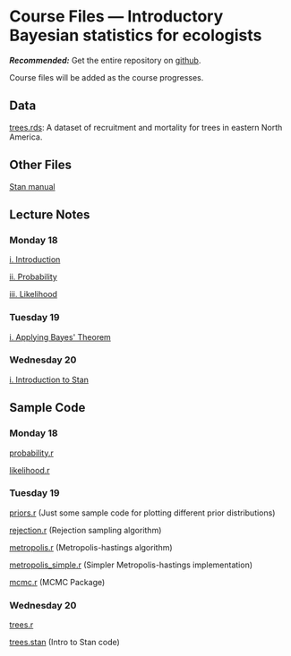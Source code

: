 # Course Files — Introductory Bayesian statistics for ecologists

***Recommended:*** Get the entire repository on [github](https://github.com/mtalluto/BayesCourseIGB2018).

Course files will be added as the course progresses.

## Data

[trees.rds](https://github.com/mtalluto/BayesCourseIGB2018/blob/master/data/trees.rds): A dataset of recruitment and mortality for trees in eastern North America.

## Other Files
[Stan manual](http://mc-stan.org/users/documentation/)

## Lecture Notes

### Monday 18

[i. Introduction](https://github.com/mtalluto/BayesCourseIGB2018/blob/master/lectures/18_monday/1_i_course_intro.pdf)

[ii. Probability](https://github.com/mtalluto/BayesCourseIGB2018/blob/master/lectures/18_monday/1_ii_probability.pdf)

[iii. Likelihood](https://github.com/mtalluto/BayesCourseIGB2018/blob/master/lectures/18_monday/1_iii_likelihood.pdf)


### Tuesday 19
[i. Applying Bayes' Theorem](https://github.com/mtalluto/BayesCourseIGB2018/blob/master/lectures/day2/2_i_applied_bayes.pdf)

### Wednesday 20
[i. Introduction to Stan](https://github.com/mtalluto/BayesCourseIGB2018/blob/master/lectures/day2/2_ii_intro_stan.pdf)

<!--
[i. Best Practices](https://github.com/mtalluto/BayesCourseIGB2018/blob/master/lectures/day3/3_i_mcmc_best_practices.pdf)

[ii. Bayesian GLMs](https://github.com/mtalluto/BayesCourseIGB2018/blob/master/lectures/day3/3_ii_bayesian_glms.pdf)

### Day 4
[i. Model Comparison](https://github.com/mtalluto/BayesCourseIGB2018/blob/master/lectures/day4/4_i_model_comparison.pdf)

### Day 5
[i. Laplace Approximation](https://github.com/mtalluto/BayesCourseIGB2018/blob/master/lectures/day5/5_i_laplace.pdf)
-->

## Sample Code

### Monday 18

[probability.r](https://github.com/mtalluto/BayesCourseIGB2018/blob/master/code/1_ii_probability.r)

[likelihood.r](https://github.com/mtalluto/BayesCourseIGB2018/blob/master/code/1_iii_likelihood.r)


### Tuesday 19
[priors.r](https://github.com/mtalluto/BayesCourseIGB2018/blob/master/code/2_i_i_priors.r) (Just some sample code for plotting different prior distributions)

[rejection.r](https://github.com/mtalluto/BayesCourseIGB2018/blob/master/code/2_i_ii_rejection.r) (Rejection sampling algorithm)

[metropolis.r](https://github.com/mtalluto/BayesCourseIGB2018/blob/master/code/2_i_iii_metropolis.r) (Metropolis-hastings algorithm)

[metropolis_simple.r](https://github.com/mtalluto/BayesCourseIGB2018/blob/master/code/2_iiia_metropolis_simple.r) (Simpler Metropolis-hastings implementation)

[mcmc.r](https://github.com/mtalluto/BayesCourseIGB2018/blob/master/code/2_i_iv_mcmc.R) 
(MCMC Package)

### Wednesday 20

[trees.r](https://github.com/mtalluto/BayesCourseIGB2018/blob/master/code/3_i_trees.r) 

[trees.stan](https://github.com/mtalluto/BayesCourseIGB2018/blob/master/code/3_i_trees.stan) (Intro to Stan code)

<!--
[regression_figs.r](https://github.com/mtalluto/BayesCourseIGB2018/blob/master/code/3_iii_regression_figs.r) (Code for regression slides)

[poisson_glm.r](https://github.com/mtalluto/BayesCourseIGB2018/blob/master/code/3_iv_poisson.r) 
[poisson_glm.stan](https://github.com/mtalluto/BayesCourseIGB2018/blob/master/code/3_iv_poisson.stan) (Poisson Regression)

[nbinom_glm.stan](https://github.com/mtalluto/BayesCourseIGB2018/blob/master/code/3_iv_nbinom.stan) (Negative Binomial Regression)

### Day 5
[laplace.r](https://github.com/mtalluto/BayesCourseIGB2018/blob/master/code/5_i_laplace.r) (Negative Binomial Regression)

-->
